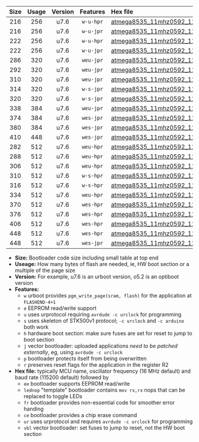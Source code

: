 |Size|Usage|Version|Features|Hex file|
|:-:|:-:|:-:|:-:|:--|
|216|256|u7.6|`w-u-hpr`|[atmega8535_11mhz0592_115200bps_ur.hex](https://raw.githubusercontent.com/stefanrueger/urboot/main/atmega8535_11mhz0592_115200bps_ur.hex)|
|216|256|u7.6|`w-u-jpr`|[atmega8535_11mhz0592_115200bps_ur_vbl.hex](https://raw.githubusercontent.com/stefanrueger/urboot/main/atmega8535_11mhz0592_115200bps_ur_vbl.hex)|
|222|256|u7.6|`w-u-hpr`|[atmega8535_11mhz0592_115200bps_lednop_ur.hex](https://raw.githubusercontent.com/stefanrueger/urboot/main/atmega8535_11mhz0592_115200bps_lednop_ur.hex)|
|222|256|u7.6|`w-u-jpr`|[atmega8535_11mhz0592_115200bps_lednop_ur_vbl.hex](https://raw.githubusercontent.com/stefanrueger/urboot/main/atmega8535_11mhz0592_115200bps_lednop_ur_vbl.hex)|
|286|320|u7.6|`weu-jpr`|[atmega8535_11mhz0592_115200bps_ee_ur_vbl.hex](https://raw.githubusercontent.com/stefanrueger/urboot/main/atmega8535_11mhz0592_115200bps_ee_ur_vbl.hex)|
|292|320|u7.6|`weu-jpr`|[atmega8535_11mhz0592_115200bps_ee_lednop_ur_vbl.hex](https://raw.githubusercontent.com/stefanrueger/urboot/main/atmega8535_11mhz0592_115200bps_ee_lednop_ur_vbl.hex)|
|310|320|u7.6|`weu-jpr`|[atmega8535_11mhz0592_115200bps_ee_lednop_fr_ur_vbl.hex](https://raw.githubusercontent.com/stefanrueger/urboot/main/atmega8535_11mhz0592_115200bps_ee_lednop_fr_ur_vbl.hex)|
|314|320|u7.6|`w-s-jpr`|[atmega8535_11mhz0592_115200bps_vbl.hex](https://raw.githubusercontent.com/stefanrueger/urboot/main/atmega8535_11mhz0592_115200bps_vbl.hex)|
|320|320|u7.6|`w-s-jpr`|[atmega8535_11mhz0592_115200bps_lednop_vbl.hex](https://raw.githubusercontent.com/stefanrueger/urboot/main/atmega8535_11mhz0592_115200bps_lednop_vbl.hex)|
|338|384|u7.6|`weu-jpr`|[atmega8535_11mhz0592_115200bps_ee_lednop_fr_ce_ur_vbl.hex](https://raw.githubusercontent.com/stefanrueger/urboot/main/atmega8535_11mhz0592_115200bps_ee_lednop_fr_ce_ur_vbl.hex)|
|374|384|u7.6|`wes-jpr`|[atmega8535_11mhz0592_115200bps_ee_vbl.hex](https://raw.githubusercontent.com/stefanrueger/urboot/main/atmega8535_11mhz0592_115200bps_ee_vbl.hex)|
|380|384|u7.6|`wes-jpr`|[atmega8535_11mhz0592_115200bps_ee_lednop_vbl.hex](https://raw.githubusercontent.com/stefanrueger/urboot/main/atmega8535_11mhz0592_115200bps_ee_lednop_vbl.hex)|
|410|448|u7.6|`wes-jpr`|[atmega8535_11mhz0592_115200bps_ee_lednop_fr_vbl.hex](https://raw.githubusercontent.com/stefanrueger/urboot/main/atmega8535_11mhz0592_115200bps_ee_lednop_fr_vbl.hex)|
|282|512|u7.6|`weu-hpr`|[atmega8535_11mhz0592_115200bps_ee_ur.hex](https://raw.githubusercontent.com/stefanrueger/urboot/main/atmega8535_11mhz0592_115200bps_ee_ur.hex)|
|288|512|u7.6|`weu-hpr`|[atmega8535_11mhz0592_115200bps_ee_lednop_ur.hex](https://raw.githubusercontent.com/stefanrueger/urboot/main/atmega8535_11mhz0592_115200bps_ee_lednop_ur.hex)|
|306|512|u7.6|`weu-hpr`|[atmega8535_11mhz0592_115200bps_ee_lednop_fr_ur.hex](https://raw.githubusercontent.com/stefanrueger/urboot/main/atmega8535_11mhz0592_115200bps_ee_lednop_fr_ur.hex)|
|310|512|u7.6|`w-s-hpr`|[atmega8535_11mhz0592_115200bps.hex](https://raw.githubusercontent.com/stefanrueger/urboot/main/atmega8535_11mhz0592_115200bps.hex)|
|316|512|u7.6|`w-s-hpr`|[atmega8535_11mhz0592_115200bps_lednop.hex](https://raw.githubusercontent.com/stefanrueger/urboot/main/atmega8535_11mhz0592_115200bps_lednop.hex)|
|334|512|u7.6|`weu-hpr`|[atmega8535_11mhz0592_115200bps_ee_lednop_fr_ce_ur.hex](https://raw.githubusercontent.com/stefanrueger/urboot/main/atmega8535_11mhz0592_115200bps_ee_lednop_fr_ce_ur.hex)|
|370|512|u7.6|`wes-hpr`|[atmega8535_11mhz0592_115200bps_ee.hex](https://raw.githubusercontent.com/stefanrueger/urboot/main/atmega8535_11mhz0592_115200bps_ee.hex)|
|376|512|u7.6|`wes-hpr`|[atmega8535_11mhz0592_115200bps_ee_lednop.hex](https://raw.githubusercontent.com/stefanrueger/urboot/main/atmega8535_11mhz0592_115200bps_ee_lednop.hex)|
|406|512|u7.6|`wes-hpr`|[atmega8535_11mhz0592_115200bps_ee_lednop_fr.hex](https://raw.githubusercontent.com/stefanrueger/urboot/main/atmega8535_11mhz0592_115200bps_ee_lednop_fr.hex)|
|448|512|u7.6|`wes-hpr`|[atmega8535_11mhz0592_115200bps_ee_lednop_fr_ce.hex](https://raw.githubusercontent.com/stefanrueger/urboot/main/atmega8535_11mhz0592_115200bps_ee_lednop_fr_ce.hex)|
|448|512|u7.6|`wes-jpr`|[atmega8535_11mhz0592_115200bps_ee_lednop_fr_ce_vbl.hex](https://raw.githubusercontent.com/stefanrueger/urboot/main/atmega8535_11mhz0592_115200bps_ee_lednop_fr_ce_vbl.hex)|

- **Size:** Bootloader code size including small table at top end
- **Useage:** How many bytes of flash are needed, ie, HW boot section or a multiple of the page size
- **Version:** For example, u7.6 is an urboot version, o5.2 is an optiboot version
- **Features:**
  + `w` urboot provides `pgm_write_page(sram, flash)` for the application at `FLASHEND-4+1`
  + `e` EEPROM read/write support
  + `u` uses urprotocol requiring `avrdude -c urclock` for programming
  + `s` uses skeleton of STK500v1 protocol; `-c urclock` and `-c arduino` both work
  + `h` hardware boot section: make sure fuses are set for reset to jump to boot section
  + `j` vector bootloader: uploaded applications *need to be patched externally*, eg, using `avrdude -c urclock`
  + `p` bootloader protects itself from being overwritten
  + `r` preserves reset flags for the application in the register R2
- **Hex file:** typically MCU name, oscillator frequency (16 MHz default) and baud rate (115200 default) followed by
  + `ee` bootloader supports EEPROM read/write
  + `lednop` "template" bootloader contains `mov rx,rx` nops that can be replaced to toggle LEDs
  + `fr` bootloader provides non-essential code for smoother error handing
  + `ce` bootloader provides a chip erase command
  + `ur` uses urprotocol and requires `avrdude -c urclock` for programming
  + `vbl` vector bootloader: set fuses to jump to reset, not the HW boot section
